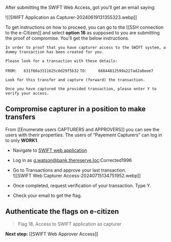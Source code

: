 After submitting the SWIFT Web Access, got you'll get an email saying:

![[SWIFT Application as Capturer-20240619131355323.webp]]

To get instructions on how to proceed, you can go to the [[SSH connection to the e-Citizen]] and select **option 18** as supposed to you are submitting the proof of compromise. You'll get the below instructions.

`In order to proof that you have capturer access to the SWIFT system, a dummy transaction has been created for you.`

`Please look for a transaction with these details:`

`FROM:   631f60a3311625c0d29f5b32`
`TO:     66844812599a227ad2a8eee7`

`Look for this transfer and capture (forward) the transaction.`

`Once you have captured the provided transaction, please enter Y to verify your access.`

## Compromise capturer in a position to make transfers

From [[Enumerate users CAPTURERS and APPROVERS]] you can see the users with therir properties.
The users of “Payement Capturers” can log in to only **WORK1**.


- Navigate to [SWIFT web application](http://swift.bank.thereserve.loc/)
- Log in as g.watson@bank.thereserve.loc:Corrected1996
- Go to Transactions and approve your last transaction.  
  ![[SWIFT Web Capturer Access-20240715134751952.webp]]
    
- Once completed, request verification of your transaction. Type Y.
- Check your email to get the flag.



## Authenticate the flags on e-citizen

> Flag 18, Access to SWIFT application as capturer  

**Next step:** [[SWIFT Web Approver Access]]

